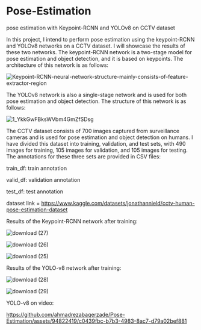 # Pose-Estimation
pose estimation with Keypoint-RCNN and YOLOv8 on CCTV dataset

In this project, I intend to perform pose estimation using the keypoint-RCNN and YOLOv8 networks on a CCTV dataset. I will showcase the results of these two networks. The keypoint-RCNN network is a two-stage model for pose estimation and object detection, and it is based on keypoints. The architecture of this network is as follows:

![Keypoint-RCNN-neural-network-structure-mainly-consists-of-feature-extractor-region](https://github.com/ahmadrezabaqerzade/Pose-Estimation/assets/94822419/ed05898c-1c33-44a9-9e13-d0143a25bc3f)

The YOLOv8 network is also a single-stage network and is used for both pose estimation and object detection. The structure of this network is as follows:


![1_YkkGwFBksWVbm4GmZfSDsg](https://github.com/ahmadrezabaqerzade/Pose-Estimation/assets/94822419/69d26aa3-198e-4093-a99a-c5d07d0d556b)

The CCTV dataset consists of 700 images captured from surveillance cameras and is used for pose estimation and object detection on humans. I have divided this dataset into training, validation, and test sets, with 490 images for training, 105 images for validation, and 105 images for testing. The annotations for these three sets are provided in CSV files:

train_df: train annotation 

valid_df: validation annotation 

test_df: test annotation 

dataset link = <https://www.kaggle.com/datasets/jonathannield/cctv-human-pose-estimation-dataset>

Results of the Keypoint-RCNN network after training:

![download (27)](https://github.com/ahmadrezabaqerzade/Pose-Estimation/assets/94822419/dcc84624-316d-4de0-b2b5-9f949a5bdefb)

![download (26)](https://github.com/ahmadrezabaqerzade/Pose-Estimation/assets/94822419/ada37cc7-6223-470a-b235-4142e63712f3)

![download (25)](https://github.com/ahmadrezabaqerzade/Pose-Estimation/assets/94822419/dcfce5a4-34f4-4ee9-a91b-845118947db7)

Results of the YOLO-v8 network after training:

![download (28)](https://github.com/ahmadrezabaqerzade/Pose-Estimation/assets/94822419/228664dc-00cd-4595-9f97-66fa742914d3)

![download (29)](https://github.com/ahmadrezabaqerzade/Pose-Estimation/assets/94822419/bf45630e-56ac-46b5-8ee5-578b33dc7d3a)

YOLO-v8 on video:




https://github.com/ahmadrezabaqerzade/Pose-Estimation/assets/94822419/c0439fbc-b7b3-4983-8ac7-d79a02bef881

